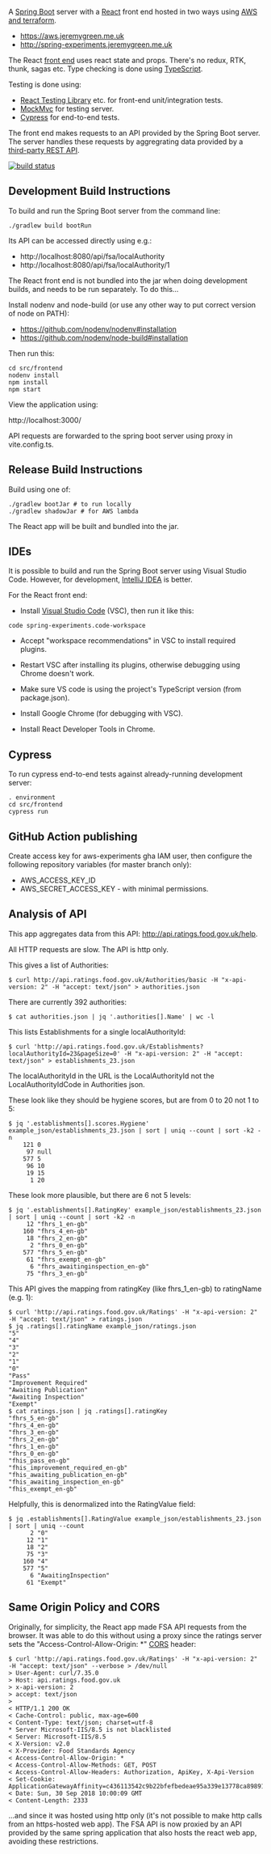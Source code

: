 A [Spring Boot](https://spring.io/projects/spring-boot) server with a [React](https://reactjs.org/) front end hosted in two ways using [AWS and terraform](https://github.com/jg210/aws-experiments).

* https://aws.jeremygreen.me.uk
* http://spring-experiments.jeremygreen.me.uk

The React [front end](src/frontend) uses react state and props. There's no redux, RTK, thunk, sagas etc. Type checking is done using [TypeScript](https://www.typescriptlang.org/).

Testing is done using:

* [React Testing Library]( https://testing-library.com/docs/react-testing-library/intro/) etc. for front-end unit/integration tests.
* [MockMvc](https://docs.spring.io/spring-framework/reference/testing/spring-mvc-test-framework.html) for testing server.
* [Cypress](https://www.cypress.io/) for end-to-end tests.

The front end makes requests to an API provided by the Spring Boot server. The server handles these requests by aggregrating data provided by a [third-party REST API](http://api.ratings.food.gov.uk/help).

[![build status](https://github.com/jg210/spring-experiments/actions/workflows/checks.yml/badge.svg)](https://github.com/jg210/spring-experiments/actions/workflows/checks.yml)

## Development Build Instructions

To build and run the Spring Boot server from the command line:

```
./gradlew build bootRun
```

Its API can be accessed directly using e.g.:

* http://localhost:8080/api/fsa/localAuthority
* http://localhost:8080/api/fsa/localAuthority/1


The React front end is not bundled into the jar when doing development builds, and needs to be run separately. To do this...

Install nodenv and node-build (or use any other way to put correct version of node on PATH):

* https://github.com/nodenv/nodenv#installation
* https://github.com/nodenv/node-build#installation

Then run this:

```
cd src/frontend
nodenv install
npm install
npm start
```

View the application using:

http://localhost:3000/

API requests are forwarded to the spring boot server using proxy in vite.config.ts.

## Release Build Instructions

Build using one of:

```
./gradlew bootJar # to run locally
./gradlew shadowJar # for AWS lambda
```

The React app will be built and bundled into the jar.

## IDEs

It is possible to build and run the Spring Boot server using Visual Studio Code. However, for development, [IntelliJ IDEA](https://www.jetbrains.com/idea/) is better. 

For the React front end:

* Install [Visual Studio Code](https://code.visualstudio.com/) (VSC), then run it like this:

```
code spring-experiments.code-workspace
```

* Accept "workspace recommendations" in VSC to install required plugins.

* Restart VSC after installing its plugins, otherwise debugging using Chrome doesn't work.

* Make sure VS code is using the project's TypeScript version (from package.json).

* Install Google Chrome (for debugging with VSC).

* Install React Developer Tools in Chrome.

## Cypress

To run cypress end-to-end tests against already-running development server:

```
. environment
cd src/frontend
cypress run
```

## GitHub Action publishing

Create access key for aws-experiments gha IAM user, then configure the following repository variables (for master branch only):

* AWS_ACCESS_KEY_ID
* AWS_SECRET_ACCESS_KEY - with minimal permissions.

## Analysis of API

This app aggregates data from this API: http://api.ratings.food.gov.uk/help.

All HTTP requests are slow. The API is http only.

This gives a list of Authorities:

```
$ curl http://api.ratings.food.gov.uk/Authorities/basic -H "x-api-version: 2" -H "accept: text/json" > authorities.json
```

There are currently 392 authorities:

```
$ cat authorities.json | jq '.authorities[].Name' | wc -l
```

This lists Establishments for a single localAuthorityId:

```
$ curl 'http://api.ratings.food.gov.uk/Establishments?localAuthorityId=23&pageSize=0' -H "x-api-version: 2" -H "accept: text/json" > establishments_23.json
```

The localAuthorityId in the URL is the LocalAuthorityId not the LocalAuthorityIdCode in Authorities json.

These look like they should be hygiene scores, but are from 0 to 20 not 1 to 5:

```
$ jq '.establishments[].scores.Hygiene' example_json/establishments_23.json | sort | uniq --count | sort -k2 -n
    121 0
     97 null
    577 5
     96 10
     19 15
      1 20
```

These look more plausible, but there are 6 not 5 levels:

```
$ jq '.establishments[].RatingKey' example_json/establishments_23.json | sort | uniq --count | sort -k2 -n
     12 "fhrs_1_en-gb"
    160 "fhrs_4_en-gb"
     18 "fhrs_2_en-gb"
      2 "fhrs_0_en-gb"
    577 "fhrs_5_en-gb"
     61 "fhrs_exempt_en-gb"
      6 "fhrs_awaitinginspection_en-gb"
     75 "fhrs_3_en-gb"
```

This API gives the mapping from ratingKey (like fhrs_1_en-gb) to ratingName (e.g. 1):

```
$ curl 'http://api.ratings.food.gov.uk/Ratings' -H "x-api-version: 2" -H "accept: text/json" > ratings.json
$ jq .ratings[].ratingName example_json/ratings.json
"5"
"4"
"3"
"2"
"1"
"0"
"Pass"
"Improvement Required"
"Awaiting Publication"
"Awaiting Inspection"
"Exempt"
$ cat ratings.json | jq .ratings[].ratingKey
"fhrs_5_en-gb"
"fhrs_4_en-gb"
"fhrs_3_en-gb"
"fhrs_2_en-gb"
"fhrs_1_en-gb"
"fhrs_0_en-gb"
"fhis_pass_en-gb"
"fhis_improvement_required_en-gb"
"fhis_awaiting_publication_en-gb"
"fhis_awaiting_inspection_en-gb"
"fhis_exempt_en-gb"
```

Helpfully, this is denormalized into the RatingValue field:

```
$ jq .establishments[].RatingValue example_json/establishments_23.json | sort | uniq --count
      2 "0"
     12 "1"
     18 "2"
     75 "3"
    160 "4"
    577 "5"
      6 "AwaitingInspection"
     61 "Exempt"
```

## Same Origin Policy and CORS

Originally, for simplicity, the React app made FSA API requests from the browser. It was able to do this without using a proxy since the ratings server sets the "Access-Control-Allow-Origin: *" [CORS](https://en.wikipedia.org/wiki/Cross-origin_resource_sharing) header:

```
$ curl 'http://api.ratings.food.gov.uk/Ratings' -H "x-api-version: 2" -H "accept: text/json" --verbose > /dev/null 
> User-Agent: curl/7.35.0
> Host: api.ratings.food.gov.uk
> x-api-version: 2
> accept: text/json
> 
< HTTP/1.1 200 OK
< Cache-Control: public, max-age=600
< Content-Type: text/json; charset=utf-8
* Server Microsoft-IIS/8.5 is not blacklisted
< Server: Microsoft-IIS/8.5
< X-Version: v2.0
< X-Provider: Food Standards Agency
< Access-Control-Allow-Origin: *
< Access-Control-Allow-Methods: GET, POST
< Access-Control-Allow-Headers: Authorization, ApiKey, X-Api-Version
< Set-Cookie: ApplicationGatewayAffinity=c436113542c9b22bfefbedeae95a339e13778ca898918f178726c359d131e0a1;Path=/;Domain=api.ratings.food.gov.uk
< Date: Sun, 30 Sep 2018 10:00:09 GMT
< Content-Length: 2333
```

...and since it was hosted using http only (it's not possible to make http calls from an https-hosted web app). The FSA API is now proxied by an API provided by the same spring application that also hosts the react web app, avoiding these restrictions. 

